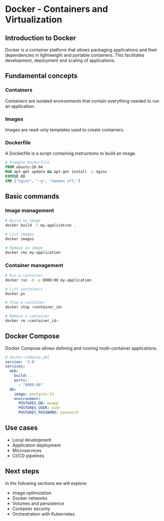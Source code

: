 # Docker - Containers and Virtualization

## Introduction to Docker

Docker is a container platform that allows packaging applications and their dependencies in lightweight and portable containers. This facilitates development, deployment and scaling of applications.

## Fundamental concepts

### Containers
Containers are isolated environments that contain everything needed to run an application.

### Images
Images are read-only templates used to create containers.

### Dockerfile
A Dockerfile is a script containing instructions to build an image.

```dockerfile
# Example Dockerfile
FROM ubuntu:20.04
RUN apt-get update && apt-get install -y nginx
EXPOSE 80
CMD ["nginx", "-g", "daemon off;"]
```

## Basic commands

### Image management
```bash
# Build an image
docker build -t my-application .

# List images
docker images

# Remove an image
docker rmi my-application
```

### Container management
```bash
# Run a container
docker run -d -p 8080:80 my-application

# List containers
docker ps

# Stop a container
docker stop <container_id>

# Remove a container
docker rm <container_id>
```

## Docker Compose

Docker Compose allows defining and running multi-container applications.

```yaml
# docker-compose.yml
version: '3.8'
services:
  web:
    build: .
    ports:
      - "8080:80"
  db:
    image: postgres:13
    environment:
      POSTGRES_DB: myapp
      POSTGRES_USER: user
      POSTGRES_PASSWORD: password
```

## Use cases

- Local development
- Application deployment
- Microservices
- CI/CD pipelines

## Next steps

In the following sections we will explore:
- Image optimization
- Docker networks
- Volumes and persistence
- Container security
- Orchestration with Kubernetes
